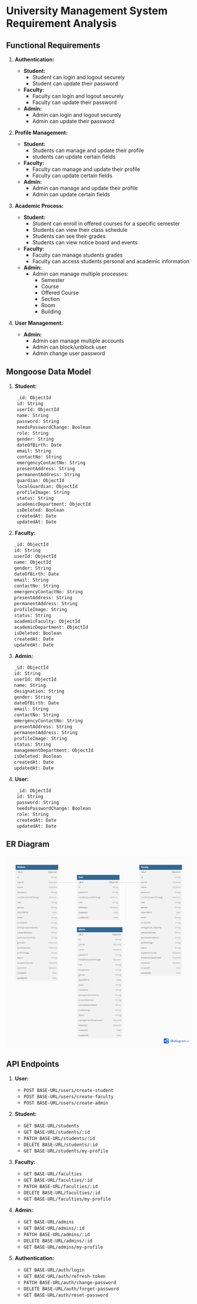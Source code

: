 # University Management System Requirement Analysis

## Functional Requirements

1. **Authentication:**

   - **Student:**
     - Student can login and logout securely
     - Student can update their password
   - **Faculty:**
     - Faculty can login and logout securely
     - Faculty can update their password
   - **Admin:**
     - Admin can login and logout securely
     - Admin can update their password

1. **Profile Management:**

   - **Student:**
     - Students can manage and update their profile
     - students can update certain fields
   - **Faculty:**
     - Faculty can manage and update their profile
     - Faculty can update certain fields
   - **Admin:**
     - Admin can manage and update their profile
     - Admin can update certain fields

1. **Academic Process:**
   - **Student:**
     - Student can enroll in offered courses for a specific semester
     - Students can view their class schedule
     - Students can see their grades
     - Students can view notice board and events
   - **Faculty:**
     - Faculty can manage students grades
     - Faculty can access students personal and academic information
   - **Admin:**
     - Admin can manage multiple processes:
       - Semester
       - Course
       - Offered Course
       - Section
       - Room
       - Building
1. **User Management:**
   - **Admin:**
     - Admin can manage multiple accounts
     - Admin can block/unblock user
     - Admin change user password

## Mongoose Data Model

1. **Student:**

```mongodb
    _id: ObjectId
    id: String
    userId: ObjectId
    name: String
    password: String
    needsPasswordChange: Boolean
    role: String
    gender: String
    dateOfBirth: Date
    email: String
    contactNo: String
    emergencyContactNo: String
    presentAddress: String
    permanentAddress: String
    guardian: ObjectId
    localGuardian: ObjectId
    profileImage: String
    status: String
    academicDepartment: ObjectId
    isDeleted: Boolean
    createdAt: Date
    updatedAt: Date
```

2. **Faculty:**

```mongodb
   _id: ObjectId
   id: String
   userId: ObjectId
   name: ObjectId
   gender: String
   dateOfBirth: Date
   email: String
   contactNo: String
   emergencyContactNo: String
   presentAddress: String
   permanentAddress: String
   profileImage: String
   status: String
   academicFaculty: ObjectId
   academicDepartment: ObjectId
   isDeleted: Boolean
   createdAt: Date
   updatedAt: Date
```

3. **Admin:**

```mongodb
   _id: ObjectId
   id: String
   userId: ObjectId
   name: String
   designation: String
   gender: String
   dateOfBirth: Date
   email: String
   contactNo: String
   emergencyContactNo: String
   presentAddress: String
   permanentAddress: String
   profileImage: String
   status: String
   managementDepartment: ObjectId
   isDeleted: Boolean
   createdAt: Date
   updatedAt: Date
```

4. **User:**

```mongodb
    _id: ObjectId
    id: String
    password: String
    needsPasswordChange: Boolean
    role: String
    createdAt: Date
    updatedAt: Date
```

## ER Diagram

![Image Description](./ERD.png)

## API Endpoints

1. **User:**

   - `POST BASE-URL/users/create-student`
   - `POST BASE-URL/users/create-faculty`
   - `POST BASE-URL/users/create-admin`

1. **Student:**
   - `GET BASE-URL/students`
   - `GET BASE-URL/students/:id`
   - `PATCH BASE-URL/students/:id`
   - `DELETE BASE-URL/students/:id`
   - `GET BASE-URL/students/my-profile`
1. **Faculty:**
   - `GET BASE-URL/faculties`
   - `GET BASE-URL/faculties/:id`
   - `PATCH BASE-URL/faculties/:id`
   - `DELETE BASE-URL/faculties/:id`
   - `GET BASE-URL/faculties/my-profile`
1. **Admin:**
   - `GET BASE-URL/admins`
   - `GET BASE-URL/admins/:id`
   - `PATCH BASE-URL/admins/:id`
   - `DELETE BASE-URL/admins/:id`
   - `GET BASE-URL/admins/my-profile`
1. **Authentication:**
   - `GET BASE-URL/auth/login`
   - `GET BASE-URL/auth/refresh-token`
   - `PATCH BASE-URL/auth/change-password`
   - `DELETE BASE-URL/auth/forget-password`
   - `GET BASE-URL/auth/reset-password`
